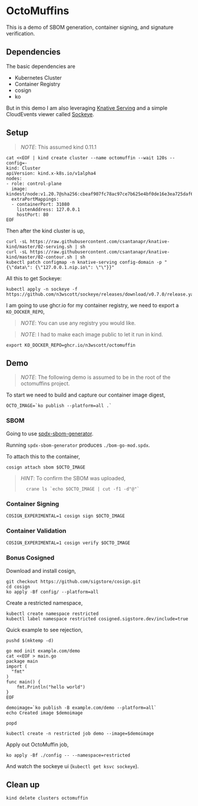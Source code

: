 # OctoMuffins

This is a demo of SBOM generation, container signing, and signature verification.

## Dependencies

The basic dependencies are 

- Kubernetes Cluster
- Container Registry
- cosign
- ko

But in this demo I am also leveraging [Knative Serving](https://knative.dev) and a simple CloudEvents viewer called [Sockeye](https://github.com/n3wscott/sockeye). 


## Setup

> _NOTE_: This assumed kind 0.11.1

```shell
cat <<EOF | kind create cluster --name octomuffin --wait 120s --config=-
kind: Cluster
apiVersion: kind.x-k8s.io/v1alpha4
nodes:
- role: control-plane
  image: kindest/node:v1.20.7@sha256:cbeaf907fc78ac97ce7b625e4bf0de16e3ea725daf6b04f930bd14c67c671ff9
  extraPortMappings:
  - containerPort: 31080
    listenAddress: 127.0.0.1
    hostPort: 80
EOF
```

Then after the kind cluster is up,

```shell
curl -sL https://raw.githubusercontent.com/csantanapr/knative-kind/master/02-serving.sh | sh
curl -sL https://raw.githubusercontent.com/csantanapr/knative-kind/master/02-contour.sh | sh
kubectl patch configmap -n knative-serving config-domain -p "{\"data\": {\"127.0.0.1.nip.io\": \"\"}}"
```

All this to get Sockeye:

```shell
kubectl apply -n sockeye -f https://github.com/n3wscott/sockeye/releases/download/v0.7.0/release.yaml
```

I am going to use ghcr.io for my container registry, we need to export a `KO_DOCKER_REPO`,

> _NOTE_: You can use any registry you would like.

> _NOTE_: I had to make each image public to let it run in kind.

```shell
export KO_DOCKER_REPO=ghcr.io/n3wscott/octomuffin
```

## Demo

> _NOTE_: The following demo is assumed to be in the root of the octomuffins project. 

To start we need to build and capture our container image digest,

```shell
OCTO_IMAGE=`ko publish --platform=all .`
```

### SBOM

Going to use [spdx-sbom-generator](https://github.com/opensbom-generator/spdx-sbom-generator).

Running `spdx-sbom-generator` produces `./bom-go-mod.spdx`. 

To attach this to the container, 

```shell
cosign attach sbom $OCTO_IMAGE
```

> _HINT_: To confirm the SBOM was uploaded, 
> ```shell
>   crane ls `echo $OCTO_IMAGE | cut -f1 -d"@"`
> ```

### Container Signing

```shell
COSIGN_EXPERIMENTAL=1 cosign sign $OCTO_IMAGE 
```

### Container Validation

```shell
COSIGN_EXPERIMENTAL=1 cosign verify $OCTO_IMAGE
```

### Bonus Cosigned

Download and install cosign, 

```shell
git checkout https://github.com/sigstore/cosign.git
cd cosign
ko apply -Bf config/ --platform=all
```

Create a restricted namespace,

```shell
kubectl create namespace restricted
kubectl label namespace restricted cosigned.sigstore.dev/include=true
```

Quick example to see rejection, 

```shell
pushd $(mktemp -d)

go mod init example.com/demo
cat <<EOF > main.go
package main
import (
  "fmt"
)
func main() {
    fmt.Println("hello world")
}
EOF

demoimage=`ko publish -B example.com/demo --platform=all`
echo Created image $demoimage

popd

kubectl create -n restricted job demo --image=$demoimage
```

Apply out OctoMuffin job,

```shell
ko apply -Bf ./config -- --namespace=restricted
```

And watch the sockeye ui (`kubectl get ksvc sockeye`). 

## Clean up

```shell
kind delete clusters octomuffin
```